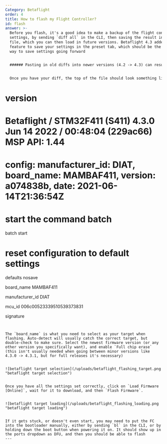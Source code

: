 ```yaml
---
Category: Betaflight
order: 4
title: How to flash my Flight Controller?
id: flash
answer: >-
  Before you flash, it's a good idea to make a backup of the flight controller
  settings, by sending `diff all` in the CLI, then saving the result into a
  file, which you can then load in future versions. Betaflight 4.3 added a
  feature to save your settings in the preset tab, which should be the preferred
  way to save settings going forward


  ###### Pasting in old diffs into newer versions (4.2 -> 4.3) can result in unexpected behavior, make sure to use a converter tool like [this](https://bf43-safe-migration.robertodedomenico.it/)


  Once you have your diff, the top of the file should look something like this:


  ```

  # version

  # Betaflight / STM32F411 (S411) 4.3.0 Jun 14 2022 / 00:48:04 (229ac66) MSP API: 1.44

  # config: manufacturer_id: DIAT, board_name: MAMBAF411, version: a074838b, date: 2021-06-14T21:36:54Z


  # start the command batch

  batch start


  # reset configuration to default settings

  defaults nosave


  board_name MAMBAF411

  manufacturer_id DIAT

  mcu_id 006c00523339510539373831

  signature 


  ```


  The `board_name` is what you need to select as your target when flashing. Auto-detect will usually catch the correct target, but double-check to make sure. Select the newest firmware version (or any other version you specifically want), and enable `Full chip erase` (this isn't usually needed when going between minor versions like 4.3.0 -> 4.3.1, but for full releases it's necessary)


  ![betaflight target selection](/uploads/betaflight_flashing_target.png "betaflight target selection")


  Once you have all the settings set correctly, click on `Load Firmware [Online]`, wait for it to download, and then `Flash Firmware`. 


  ![betaflight target loading](/uploads/betaflight_flashing_loading.png "betaflight target loading")


  If it gets stuck, or doesn't even start, you may need to put the FC into the bootloader manually, either by sending `bl` in the CLI, or by holding down the boot button when powering it on. It should show up in the ports dropdown as DFU, and then you should be able to flash
---
```

